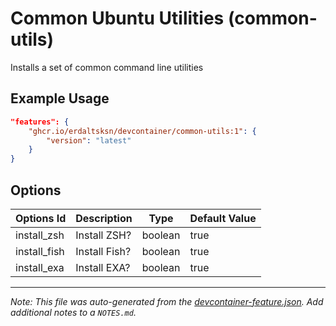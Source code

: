 
# Common Ubuntu Utilities (common-utils)

Installs a set of common command line utilities

## Example Usage

```json
"features": {
    "ghcr.io/erdaltsksn/devcontainer/common-utils:1": {
        "version": "latest"
    }
}
```

## Options

| Options Id | Description | Type | Default Value |
|-----|-----|-----|-----|
| install_zsh | Install ZSH? | boolean | true |
| install_fish | Install Fish? | boolean | true |
| install_exa | Install EXA? | boolean | true |



---

_Note: This file was auto-generated from the [devcontainer-feature.json](https://github.com/erdaltsksn/devcontainer/blob/main/src/common-utils/devcontainer-feature.json).  Add additional notes to a `NOTES.md`._
